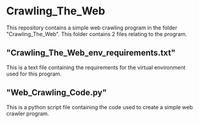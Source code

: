 # Crawling_The_Web
This repository contains a simple web crawling program in the folder "Crawling_The_Web". This folder contains 2 files relating to the program.

## "Crawling_The_Web_env_requirements.txt"
This is a text file containing the requirements for the virtual environment used for this program.

## "Web_Crawling_Code.py"
This is a python script file containing the code used to create a simple web crawler program.

